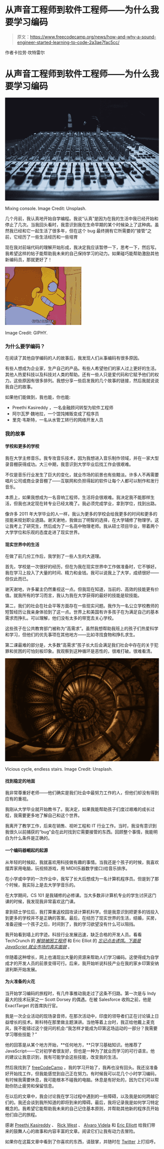 # 从声音工程师到软件工程师——为什么我要学习编码

> 原文：<https://www.freecodecamp.org/news/how-and-why-a-sound-engineer-started-learning-to-code-2a3ae7fac5cc/>

作者卡拉劳·坎特雷尔

# 从声音工程师到软件工程师——为什么我要学习编码

![1*Lrs5DaeK_QH6IdXy4jLDIQ](img/706784c549f65d0354ec6ded6ca6dab3.png)

Mixing console. Image Credit: Unsplash.

几个月前，我认真地开始自学编程。我说“认真”是因为在我的生活中我已经开始和停止了几次。当我回头看时，我意识到我在生命早期的某个时候染上了这种病。虽然我已经和它一起生活了很多年，但在这个 bug 最终拥有它所需要的“接管”之前，它经历了一些生活经历和一些培育

现在我对前端代码的理解开始形成，我决定我应该暂停一下，思考一下，然后写。我希望这样的帖子能帮助我未来的自己保持学习的动力。如果碰巧能帮助激励其他新编码员，那就更好了！

![1*7wXE-3qwKeB6J4dodAZvug](img/dcb6562d78a88f7a048d4de783da506c.png)

Image Credit: GIPHY.

### 为什么要学编码？

在阅读了其他自学编码的人的故事后，我发现人们从事编码有很多原因。

有些人想成为企业家，生产自己的产品。有些人希望他们的家人过上更好的生活。其他人热爱科技以及科技对人类的帮助。还有一些人只是爱代码和它赋予他们的权力。这些原因有很多排列。我想分享一些启发我的几个故事的链接，然后我就说说我自己的故事。

如果他们能做到，我也能，你也能:

*   Preethi Kasireddy ，一名金融顾问转型为软件工程师
*   阿尔瓦罗·魏地拉，一个馄饨摊贩变成了程序员
*   里克·韦斯特，一名从水管工转行的网络开发人员

### 我的故事

#### 学校和更多的学校

我在大学主修音乐。我专攻音乐技术，因为我想进入音乐制作领域，并在一家大型录音棚获得成功。大三中期，我意识到大学毕业后找工作会很艰难。

不仅是音乐行业发生了巨大的变化，就业市场的前景也有些黯淡。许多人不再需要唱片公司或商业录音棚了——互联网和负担得起的软件让每个人都可以制作和发行音乐。

本质上，如果我想成为一名音响工程师，生活将会很艰难。我决定我不能那样生活，但我也决定现在转专业已经太晚了。我必须完成学业，拿到学位，找到出路。

像许多 2011 年大学毕业的人一样，我认为更多的学校会给我更多的时间和更多的技能来规划职业道路。谢天谢地，我做出了明智的选择，在大学辅修了物理学。这让我考上了研究生，然后成为了一名高中物理老师。我从硕士项目毕业，带着两个大学学位和乐观的态度走进了现实世界。

#### 现实世界中的生活

在做了前几份工作后，我学到了一些人生的大道理。

首先，学校是一次很好的经历，但在为我在现实世界中工作做准备时，它不够好。我在学习上投入了大量的时间、精力和金钱。我可以说我上了大学，成绩很好——但仅此而已。

谢天谢地，许多雇主仍然重视这一点。但我现在知道，当前的、高效的技能更有价值。就我所有的学习而言，我认为我在大学获得的最好的技能是软技能。

第二，我们的社会在社会平等方面存在一些现实问题。我作为一名公立学校教师的短暂经历让我亲身体验到了这一点。世界上和美国有许多孩子在为满足自己的基本需求而挣扎。可以理解，他们没有太多的带宽去关心学校。

这些孩子在公共教育部门被称为“高需求”。虽然我想帮助我班上的孩子们热爱科学和学习，但他们的优先事项在其他地方——比如寻找食物和挣扎求生。

第二课最难的部分是，大多数“高需求”孩子长大后会满足我们社会中存在的关于犯罪和贫困的可怕刻板印象。我观察到这种循环是恶性的，很难打破。很难看清。

![1*Fh-J17L6W71kClkCGIMOeg](img/bbc138897181d49b065a03e2e122f1c5.png)

Vicious cycle, endless stairs. Image Credit: Unsplash.

#### 找到稳定的地面

我非常尊重好老师——他们确实是我们社会中最努力工作的人，但他们却没有得到应有的重视。

我刚从大学毕业就开始教书了。我决定，如果我能帮助孩子们度过艰难的成长过程，我需要更多地了解自己和这个世界。

我离开了教学工作，后来在销售、视听工程和 IT 行业工作。当时，我没有意识到我很久以前捕获的“bug”会在此时找到它需要接管的东西。回顾整个事情，我能明白为什么条件是正确的。

#### 一个编码器崛起的起源

从年轻的时候起，我就喜欢用科技做有趣的事情。当我还是个孩子的时候，我喜欢摆弄家用电脑，玩视频游戏，用 MIDI(乐器数字接口)给音乐排序。

在小学或中学的一次作业中，我写了长大后想成为一名计算机程序员。但是到了那个时候，我实际上是去大学学音乐的。

在大学期间，CS 101 是我辅修的必修课。当大多数非计算机专业的学生讨厌这门课的时候，我发现我非常喜欢这门课。

拿到硕士学位后，我打算重返校园攻读计算机科学。但是我意识到把更多的钱投入到更多的学校并不是正确的答案。最后，在经历了现实世界的生活，结婚，买房，准备迎接一个孩子之后，时间到了，我的学习欲望没有什么可以阻挡。

我开始看到墙上的字迹。科技行业发展迅速，缺乏合格的开发人员。看看 TechCrunch 的 [*解锁被困工程师*](https://goo.gl/sAeVfw) 和 Eric Elliot 的 [*忘记点击诱饵。下面是 JavaScript 就业市场的真实面貌*](https://goo.gl/5RKtpA) 。

伴随着这种增长，网上也涌现出大量的资源来帮助人们学习编码。这使得成为自学成才的开发人员的前景变得可行。后来，我开始听说科技产业在我的家乡印第安纳波利斯开始发展。

#### 为火准备的火花

当开始学习编码的旅程时，有几件事推动我走过了这条不归路。第一次是与 Indy 最大的技术玩家之一 Scott Dorsey 的偶遇。在被 Salesforce 收购之前，他是 ExactTarget 的首席执行官。

我是一次企业活动的现场录音师，在那次活动中，印度的领导者们正在讨论镇上日益增长的技术。斯科特在那里做主题演讲。当他等着上台时，我正给他戴上麦克风，我不能错过这个提问的机会:“我怎样才能成为印第这场运动的一部分？我需要学习哪些技能？”

他的回答是从某个地方开始，**任何地方，**只学习基础知识。他推荐了 JavaScript——它对初学者很友好，但也是一种为了就业而学习的可行语言。他的建议让我意识到，我有可能学会这些技能，改变我的生活。

然后我找到了 [freeCodeCamp](http://www.freecodecamp.org) 。我的学习开始了，我再也没有回头。我还没准备好开始找工作，但我能感觉到自己正在努力。有时候我可以花几个小时学习编码，有时候我需要休息，我可能根本不碰我的电脑。休息是有好处的，因为它们可以帮助你防止疲劳和保留信息。

在以后的文章中，我会讨论我在学习过程中遇到的一些障碍，以及我是如何跨越它们的。我还会谈到我所知道的即将到来的障碍。最后，我将记录我是如何学习特定概念的。我希望它能帮助我未来的自己记住基本原则，并帮助其他新的程序员开始他们自己的旅程。

感谢 [Preethi Kasireddy](https://www.freecodecamp.org/news/how-and-why-a-sound-engineer-started-learning-to-code-2a3ae7fac5cc/undefined) 、 [Rick West](https://www.freecodecamp.org/news/how-and-why-a-sound-engineer-started-learning-to-code-2a3ae7fac5cc/undefined) 、 [Alvaro Videla](https://www.freecodecamp.org/news/how-and-why-a-sound-engineer-started-learning-to-code-2a3ae7fac5cc/undefined) 和 [Eric Elliott](https://www.freecodecamp.org/news/how-and-why-a-sound-engineer-started-learning-to-code-2a3ae7fac5cc/undefined) 给我们带来的鼓舞人心的故事和内容丰富的文章。阅读它们让我有动力去冒险。

如果你在这篇文章中看到了你喜欢的东西，请鼓掌，并随时在 [Twitter](https://www.twitter.com/kalalaucantrell) 上打招呼。